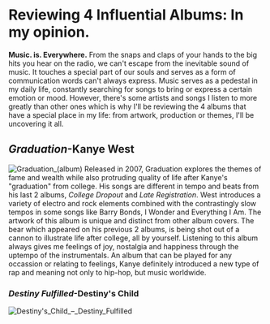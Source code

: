 # Reviewing 4 Influential Albums: In my opinion.
**Music. is. Everywhere.** From the snaps and claps of your hands to the big hits you hear on the radio, we can't escape from the inevitable sound of music. It touches a special part of our souls and serves as a form of communication words can't always express.
Music serves as a pedestal in my daily life, constantly searching for songs to bring or express a certain emotion or mood. However, there's some artists and songs I listen to more greatly than other ones which is why I'll be reviewing the 4 albums that have a special place in my life: from artwork, production or themes, I'll be uncovering it all.
## _Graduation_-Kanye West
![Graduation_(album)](https://user-images.githubusercontent.com/114502968/193072097-6393e7a1-e000-46c9-8698-3d42c6f8f260.jpg)
Released in 2007, Graduation explores the themes of fame and wealth while also protruding quality of life after Kanye's "graduation" from college. His songs are different in tempo and beats from his last 2 albums, _College Dropout_ and _Late Registration_. West introduces a variety of electro and rock elements combined with the contrastingly slow tempos in some songs like Barry Bonds, I Wonder and Everything I Am. The artwork of this album is unique and distinct from other album covers. The bear which appeared on his previous 2 albums, is being shot out of a cannon to illustrate life after college, all by yourself. Listening to this album always gives me feelings of joy, nostalgia and happiness through the uptempo of the instrumentals. An album that can be played for any occassion or relating to feelings, Kanye definitely introduced a new type of rap and meaning not only to hip-hop, but music worldwide.
### _Destiny Fulfilled_-Destiny's Child
![Destiny's_Child_–_Destiny_Fulfilled](https://user-images.githubusercontent.com/114502968/193303735-e8693c7a-3f0b-4ca6-a3fb-676e73ce1032.jpg)
